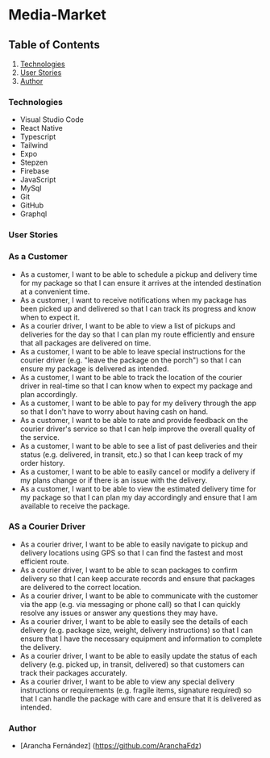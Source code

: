 # Media-Market

## Table of Contents

1. [Technologies](#Technologies)
4. [User Stories](#User-Stories)
5. [Author](#Author)


### Technologies
- Visual Studio Code
- React Native
- Typescript
- Tailwind
- Expo
- Stepzen
- Firebase
- JavaScript
- MySql
- Git 
- GitHub
- Graphql

### User Stories

### As a Customer

- As a customer, I want to be able to schedule a pickup and delivery time for my package so that I can ensure it arrives at the intended destination at a convenient time.
- As a customer, I want to receive notifications when my package has been picked up and delivered so that I can track its progress and know when to expect it.
- As a courier driver, I want to be able to view a list of pickups and deliveries for the day so that I can plan my route efficiently and ensure that all packages are delivered on time.
- As a customer, I want to be able to leave special instructions for the courier driver (e.g. "leave the package on the porch") so that I can ensure my package is delivered as intended.
- As a customer, I want to be able to track the location of the courier driver in real-time so that I can know when to expect my package and plan accordingly.
- As a customer, I want to be able to pay for my delivery through the app so that I don't have to worry about having cash on hand.
- As a customer, I want to be able to rate and provide feedback on the courier driver's service so that I can help improve the overall quality of the service.
- As a customer, I want to be able to see a list of past deliveries and their status (e.g. delivered, in transit, etc.) so that I can keep track of my order history.
- As a customer, I want to be able to easily cancel or modify a delivery if my plans change or if there is an issue with the delivery.
-  As a customer, I want to be able to view the estimated delivery time for my package so that I can plan my day accordingly and ensure that I am available to receive the package.

### AS a Courier Driver

- As a courier driver, I want to be able to easily navigate to pickup and delivery locations using GPS so that I can find the fastest and most efficient route.
- As a courier driver, I want to be able to scan packages to confirm delivery so that I can keep accurate records and ensure that packages are delivered to the correct location.
- As a courier driver, I want to be able to communicate with the customer via the app (e.g. via messaging or phone call) so that I can quickly resolve any issues or answer any questions they may have.
- As a courier driver, I want to be able to easily see the details of each delivery (e.g. package size, weight, delivery instructions) so that I can ensure that I have the necessary equipment and information to complete the delivery.
- As a courier driver, I want to be able to easily update the status of each delivery (e.g. picked up, in transit, delivered) so that customers can track their packages accurately.
- As a courier driver, I want to be able to view any special delivery instructions or requirements (e.g. fragile items, signature required) so that I can handle the package with care and ensure that it is delivered as intended.



### Author

- [Arancha Fernández] (https://github.com/AranchaFdz)


 
